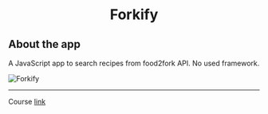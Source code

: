 <h1 align="center">
  <strong>Forkify</strong>
</h1>

## About the app

A JavaScript app to search recipes from food2fork API. No used framework.

<img alt="Forkify" src="https://i.imgur.com/deHOkZy.png" title="Forkify" />

---

Course [link](https://www.udemy.com/course/the-complete-javascript-course)